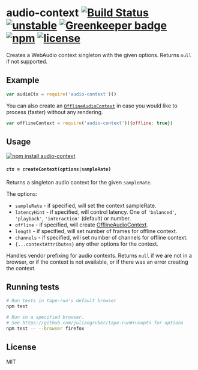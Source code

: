 # audio-context [![Build Status](https://travis-ci.org/audiojs/audio-context.svg?branch=master)](https://travis-ci.org/audiojs/audio-context) [![unstable](https://img.shields.io/badge/stability-unstable-green.svg)](http://github.com/badges/stability-badges) [![Greenkeeper badge](https://badges.greenkeeper.io/audiojs/audio-context.svg)](https://greenkeeper.io/) [![npm](https://img.shields.io/npm/v/audio-context.svg)](https://www.npmjs.com/package/audio-context) [![license](https://img.shields.io/npm/l/audio-context.svg)](https://www.npmjs.com/package/audio-context)

Creates a WebAudio context singleton with the given options. Returns `null` if not supported.


## Example

```js
var audioCtx = require('audio-context')()
```

You can also create an [`OfflineAudioContext`](https://developer.mozilla.org/en-US/docs/Web/API/OfflineAudioContext) in case you would like to process (faster) without any rendering.


```js
var offlineContext = require('audio-context')({offline: true})
```


## Usage

[![npm install audio-context](https://nodei.co/npm/audio-context.png?mini=true)](https://npmjs.org/package/audio-context/)

#### `ctx = createContext(options|sampleRate)`

Returns a singleton audio context for the given `sampleRate`.

The options:

- `sampleRate` - if specified, will set the context sampleRate.
- `latencyHint` - if specified, will control latency. One of `'balanced'`, `'playback'`, `'interaction'` (default) or number.
- `offline` - if specified, will create [OfflineAudioContext](https://developer.mozilla.org/en-US/docs/Web/API/OfflineAudioContext).
- `length` - if specified, will set number of frames for offline context.
- `channels` - if specified, will set number of channels for offline context.
- `{...contextAttributes}` any other options for the context.

Handles vendor prefixing for audio contexts. Returns `null` if we are not in a browser, or if the context is not available, or if there was an error creating the context.


## Running tests

```sh
# Run tests in tape-run's default browser
npm test

# Run in a specified browser.
# See https://github.com/juliangruber/tape-run#runopts for options
npm test -- --browser firefox
```


## License

MIT
